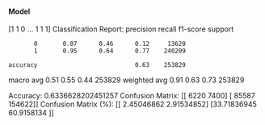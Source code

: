#### Model
[1 1 0 ... 1 1 1]
Classification Report:
              precision    recall  f1-score   support

           0       0.07      0.46      0.12     13620
           1       0.95      0.64      0.77    240209

    accuracy                           0.63    253829
   macro avg       0.51      0.55      0.44    253829
weighted avg       0.91      0.63      0.73    253829

Accuracy: 0.6336628202451257
Confusion Matrix:
[[  6220   7400]
 [ 85587 154622]]
Confusion Matrix (%):
[[ 2.45046862  2.91534852]
 [33.71836945 60.9158134 ]]
